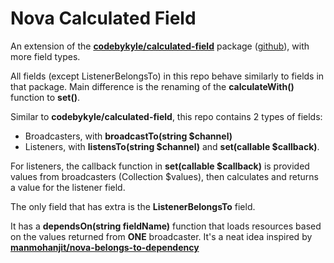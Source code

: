 # Nova Calculated Field
An extension of the [**codebykyle/calculated-field**](https://codebykyle.com/blog/laravel-nova-custom-calculated-field) package ([github](https://github.com/codebykyle/calculated-field)), with more field types.

All fields (except ListenerBelongsTo) in this repo behave similarly to fields in that package. Main difference is the renaming of the **calculateWith()** function to **set()**.

Similar to **codebykyle/calculated-field**, this repo contains 2 types of fields:
* Broadcasters, with **broadcastTo(string $channel)**
* Listeners, with **listensTo(string $channel)** and **set(callable $callback)**.

For listeners, the callback function in **set(callable $callback)** is provided values from broadcasters (Collection $values), then calculates and returns a value for the listener field.

The only field that has extra is the **ListenerBelongsTo** field.

It has a **dependsOn(string fieldName)** function that loads resources based on the values returned from **ONE** broadcaster. It's a neat idea inspired by [
**manmohanjit/nova-belongs-to-dependency**](https://novapackages.com/packages/manmohanjit/nova-belongs-to-dependency)
